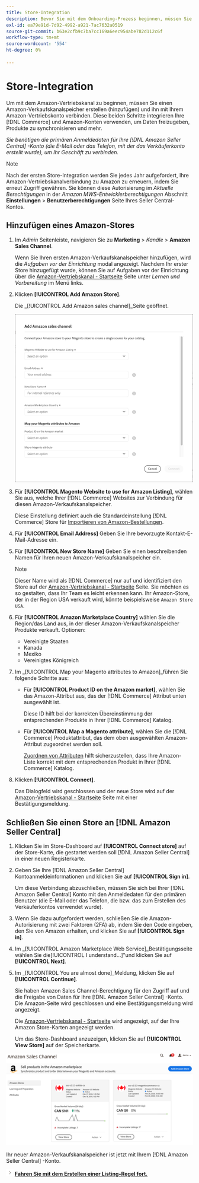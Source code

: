 ```yaml
---
title: Store-Integration
description: Bevor Sie mit dem Onboarding-Prozess beginnen, müssen Sie einen Amazon-Sales Channel-Store erstellen (hinzufügen) und ihn mit Ihrem Amazon-Verkaufskonto verbinden.
exl-id: ea79e91d-7d92-4992-a921-7ac7632a0519
source-git-commit: b63e2cfb9c7ba7cc169a6eec954abe782d112c6f
workflow-type: tm+mt
source-wordcount: '554'
ht-degree: 0%

---
```


# Store-Integration

Um mit dem Amazon-Vertriebskanal zu beginnen, müssen Sie einen Amazon-Verkaufskanalspeicher erstellen (hinzufügen) und ihn mit Ihrem Amazon-Vertriebskonto verbinden. Diese beiden Schritte integrieren Ihre [!DNL Commerce] und Amazon-Konten verwenden, um Daten freizugeben, Produkte zu synchronisieren und mehr.

_Sie benötigen die primären Anmeldedaten für Ihre [!DNL Amazon Seller Central] -Konto (die E-Mail oder das Telefon, mit der das Verkäuferkonto erstellt wurde), um Ihr Geschäft zu verbinden._

>[!NOTE]
>
>Nach der ersten Store-Integration werden Sie jedes Jahr aufgefordert, Ihre Amazon-Vertriebskanalverbindung zu Amazon zu erneuern, indem Sie erneut Zugriff gewähren. Sie können diese Autorisierung im _Aktuelle Berechtigungen_ in der _Amazon MWS-Entwicklerberechtigungen_ Abschnitt **Einstellungen** > **Benutzerberechtigungen** Seite Ihres Seller Central-Kontos.

## Hinzufügen eines Amazon-Stores

1. Im _Admin_ Seitenleiste, navigieren Sie zu **Marketing** > _Kanäle_ > **Amazon Sales Channel**.

   Wenn Sie Ihren ersten Amazon-Verkaufskanalspeicher hinzufügen, wird die _Aufgaben vor der Einrichtung_ modal angezeigt. Nachdem Ihr erster Store hinzugefügt wurde, können Sie auf Aufgaben vor der Einrichtung über die [Amazon-Vertriebskanal - Startseite](./amazon-sales-channel-home.md) Seite unter _Lernen und Vorbereitung_ im Menü links.

1. Klicken **[!UICONTROL Add Amazon Store]**.

   Die _[!UICONTROL Add Amazon sales channel]_Seite geöffnet.

   ![Amazon Sales Channel Store hinzufügen](assets/amazon-store-integration.png)

1. Für **[!UICONTROL Magento Website to use for Amazon Listing]**, wählen Sie aus, welche Ihrer [!DNL Commerce] Websites zur Verbindung für diesen Amazon-Verkaufskanalspeicher.

   Diese Einstellung definiert auch die Standardeinstellung [!DNL Commerce] Store für [Importieren von Amazon-Bestellungen](./order-settings.md).

1. Für **[!UICONTROL Email Address]** Geben Sie Ihre bevorzugte Kontakt-E-Mail-Adresse ein.

1. Für **[!UICONTROL New Store Name]** Geben Sie einen beschreibenden Namen für Ihren neuen Amazon-Verkaufskanalspeicher ein.

   >[!NOTE]
   >
   >Dieser Name wird als [!DNL Commerce] nur auf und identifiziert den Store auf der [Amazon-Vertriebskanal - Startseite](./amazon-sales-channel-home.md) Seite. Sie möchten es so gestalten, dass Ihr Team es leicht erkennen kann. Ihr Amazon-Store, der in der Region USA verkauft wird, könnte beispielsweise `Amazon Store USA`.

1. Für **[!UICONTROL Amazon Marketplace Country]** wählen Sie die Region/das Land aus, in der dieser Amazon-Verkaufskanalspeicher Produkte verkauft. Optionen:

   - Vereinigte Staaten
   - Kanada
   - Mexiko
   - Vereinigtes Königreich

1. Im _[!UICONTROL Map your Magento attributes to Amazon]_führen Sie folgende Schritte aus:

   - Für **[!UICONTROL Product ID on the Amazon market]**, wählen Sie das Amazon-Attribut aus, das der [!DNL Commerce] Attribut unten ausgewählt ist.

      Diese ID hilft bei der korrekten Übereinstimmung der entsprechenden Produkte in Ihrer [!DNL Commerce] Katalog.

   - Für **[!UICONTROL Map a Magento attribute]**, wählen Sie die [!DNL Commerce] Produktattribut, das dem oben ausgewählten Amazon-Attribut zugeordnet werden soll.

      [Zuordnen von Attributen](./ob-creating-magento-attributes.md) hilft sicherzustellen, dass Ihre Amazon-Liste korrekt mit dem entsprechenden Produkt in Ihrer [!DNL Commerce] Katalog.

1. Klicken **[!UICONTROL Connect]**.

   Das Dialogfeld wird geschlossen und der neue Store wird auf der [Amazon-Vertriebskanal - Startseite](./amazon-sales-channel-home.md) Seite mit einer Bestätigungsmeldung.

## Schließen Sie einen Store an [!DNL Amazon Seller Central]

1. Klicken Sie im Store-Dashboard auf **[!UICONTROL Connect store]** auf der Store-Karte, die gestartet werden soll [!DNL Amazon Seller Central] in einer neuen Registerkarte.

1. Geben Sie Ihre [!DNL Amazon Seller Central] Kontoanmeldeinformationen und klicken Sie auf **[!UICONTROL Sign in]**.

   Um diese Verbindung abzuschließen, müssen Sie sich bei Ihrer [!DNL Amazon Seller Central] Konto mit den Anmeldedaten für den primären Benutzer (die E-Mail oder das Telefon, die bzw. das zum Erstellen des Verkäuferkontos verwendet wurde).

1. Wenn Sie dazu aufgefordert werden, schließen Sie die Amazon-Autorisierung mit zwei Faktoren (2FA) ab, indem Sie den Code eingeben, den Sie von Amazon erhalten, und klicken Sie auf **[!UICONTROL Sign in]**.

1. Im _[!UICONTROL Amazon Marketplace Web Service]_Bestätigungsseite wählen Sie die[!UICONTROL I understand...]&quot;und klicken Sie auf **[!UICONTROL Next]**.

1. Im _[!UICONTROL You are almost done]_Meldung, klicken Sie auf **[!UICONTROL Continue]**.

   Sie haben Amazon Sales Channel-Berechtigung für den Zugriff auf und die Freigabe von Daten für Ihre [!DNL Amazon Seller Central] -Konto. Die Amazon-Seite wird geschlossen und eine Bestätigungsmeldung wird angezeigt.

   Die [Amazon-Vertriebskanal - Startseite](./amazon-sales-channel-home.md) wird angezeigt, auf der Ihre Amazon Store-Karten angezeigt werden.

   Um das Store-Dashboard anzuzeigen, klicken Sie auf **[!UICONTROL View Store]** auf der Speicherkarte.

![Amazon-Vertriebskanal-Homepage mit neuer Speicherkarte](assets/asc-dashboard-after-2fa.png)

Ihr neuer Amazon-Verkaufskanalspeicher ist jetzt mit Ihrem [!DNL Amazon Seller Central] -Konto.

![Nächstes Symbol](assets/btn-next.png) [**Fahren Sie mit dem Erstellen einer Listing-Regel fort.**](./ob-create-listing-rule.md)
